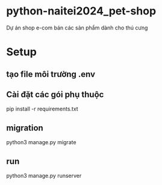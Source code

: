 # python-naitei2024_pet-shop
Dự án shop e-com bán các sản phẩm dành cho thú cưng

# Setup
## tạo file môi trường .env
## Cài đặt các gói phụ thuộc
pip install -r requirements.txt
## migration
python3 manage.py migrate
## run
python3 manage.py runserver
